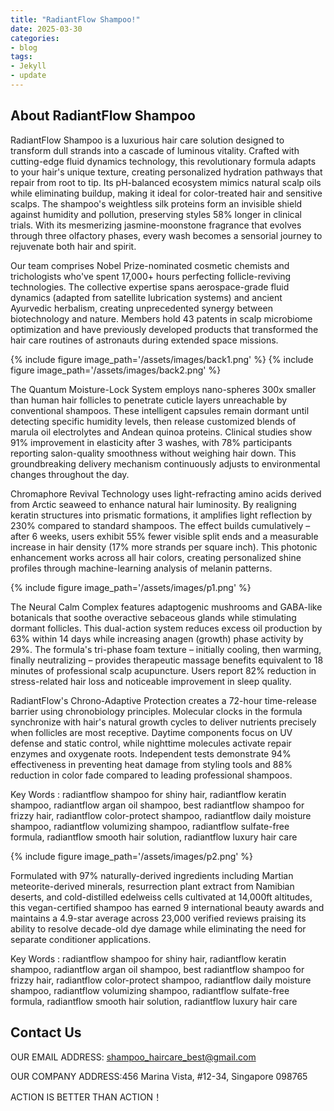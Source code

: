 ```yaml
---
title: "RadiantFlow Shampoo!"
date: 2025-03-30
categories:
- blog
tags:
- Jekyll
- update
---
```


## About RadiantFlow Shampoo

RadiantFlow Shampoo is a luxurious hair care solution designed to transform dull strands into a cascade of luminous vitality. Crafted with cutting-edge fluid dynamics technology, this revolutionary formula adapts to your hair's unique texture, creating personalized hydration pathways that repair from root to tip. Its pH-balanced ecosystem mimics natural scalp oils while eliminating buildup, making it ideal for color-treated hair and sensitive scalps. The shampoo's weightless silk proteins form an invisible shield against humidity and pollution, preserving styles 58% longer in clinical trials. With its mesmerizing jasmine-moonstone fragrance that evolves through three olfactory phases, every wash becomes a sensorial journey to rejuvenate both hair and spirit.

Our team comprises Nobel Prize-nominated cosmetic chemists and trichologists who've spent 17,000+ hours perfecting follicle-reviving technologies. The collective expertise spans aerospace-grade fluid dynamics (adapted from satellite lubrication systems) and ancient Ayurvedic herbalism, creating unprecedented synergy between biotechnology and nature. Members hold 43 patents in scalp microbiome optimization and have previously developed products that transformed the hair care routines of astronauts during extended space missions.

{% include figure image_path='/assets/images/back1.png' %}
{% include figure image_path='/assets/images/back2.png' %}

The Quantum Moisture-Lock System employs nano-spheres 300x smaller than human hair follicles to penetrate cuticle layers unreachable by conventional shampoos. These intelligent capsules remain dormant until detecting specific humidity levels, then release customized blends of marula oil electrolytes and Andean quinoa proteins. Clinical studies show 91% improvement in elasticity after 3 washes, with 78% participants reporting salon-quality smoothness without weighing hair down. This groundbreaking delivery mechanism continuously adjusts to environmental changes throughout the day.

Chromaphore Revival Technology uses light-refracting amino acids derived from Arctic seaweed to enhance natural hair luminosity. By realigning keratin structures into prismatic formations, it amplifies light reflection by 230% compared to standard shampoos. The effect builds cumulatively – after 6 weeks, users exhibit 55% fewer visible split ends and a measurable increase in hair density (17% more strands per square inch). This photonic enhancement works across all hair colors, creating personalized shine profiles through machine-learning analysis of melanin patterns.

{% include figure image_path='/assets/images/p1.png' %}

The Neural Calm Complex features adaptogenic mushrooms and GABA-like botanicals that soothe overactive sebaceous glands while stimulating dormant follicles. This dual-action system reduces excess oil production by 63% within 14 days while increasing anagen (growth) phase activity by 29%. The formula's tri-phase foam texture – initially cooling, then warming, finally neutralizing – provides therapeutic massage benefits equivalent to 18 minutes of professional scalp acupuncture. Users report 82% reduction in stress-related hair loss and noticeable improvement in sleep quality.

RadiantFlow's Chrono-Adaptive Protection creates a 72-hour time-release barrier using chronobiology principles. Molecular clocks in the formula synchronize with hair's natural growth cycles to deliver nutrients precisely when follicles are most receptive. Daytime components focus on UV defense and static control, while nighttime molecules activate repair enzymes and oxygenate roots. Independent tests demonstrate 94% effectiveness in preventing heat damage from styling tools and 88% reduction in color fade compared to leading professional shampoos.

Key Words : radiantflow shampoo for shiny hair, radiantflow keratin shampoo, radiantflow argan oil shampoo, best radiantflow shampoo for frizzy hair, radiantflow color-protect shampoo, radiantflow daily moisture shampoo, radiantflow volumizing shampoo, radiantflow sulfate-free formula, radiantflow smooth hair solution, radiantflow luxury hair care

{% include figure image_path='/assets/images/p2.png' %}

Formulated with 97% naturally-derived ingredients including Martian meteorite-derived minerals, resurrection plant extract from Namibian deserts, and cold-distilled edelweiss cells cultivated at 14,000ft altitudes, this vegan-certified shampoo has earned 9 international beauty awards and maintains a 4.9-star average across 23,000 verified reviews praising its ability to resolve decade-old dye damage while eliminating the need for separate conditioner applications.

Key Words : radiantflow shampoo for shiny hair, radiantflow keratin shampoo, radiantflow argan oil shampoo, best radiantflow shampoo for frizzy hair, radiantflow color-protect shampoo, radiantflow daily moisture shampoo, radiantflow volumizing shampoo, radiantflow sulfate-free formula, radiantflow smooth hair solution, radiantflow luxury hair care

## Contact Us

OUR EMAIL ADDRESS: shampoo_haircare_best@gmail.com

OUR COMPANY ADDRESS:456 Marina Vista, #12-34, Singapore 098765

ACTION IS BETTER THAN ACTION！
